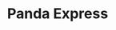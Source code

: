 ---
title: Panda Express
title_zh: 熊貓快綫
route_sign: [P]
branch_line: false
stations:
  - station_code: [P1]
    name: Panda Museum
    name_zh: 熊貓博物館
    first_station: true
  - station_code: [P2]
    name: Portal Cave
    name_zh: 波打洞
    transfer:
      - route_sign: [R,G]
  - station_code: [P3]
    name: Mugen
    name_zh: 無限
    transfer:
      - route_sign: [B,V,W,D]
  - station_code: [P4]
    name: Under the Falls
    name_zh: 瀑布下
    transfer:
      - route_sign: [R,W]
  - station_code: [P5]
    name: City Farm
    name_zh: 城市農場
    transfer:
      - route_sign: [G,B]
  - station_code: [P6]
    name: Oasis Point
    name_zh: 綠洲角
    transfer:
      - route_sign: [W]
    last_station: true
custom_style: table{margin:0 auto}.station-code-bg-first{background-image:url(/img/bg/pandaexpress.png);background-repeat:no-repeat;background-size:7px 50%;background-position:51px bottom}.station-code-bg{background-image:url(/img/bg/pandaexpress.png);background-repeat:no-repeat;background-size:7px 101%;background-position:51px}.station-code-bg-last{background-image:url(/img/bg/pandaexpress.png);background-repeat:no-repeat;background-size:7px 50%;background-position:51px top}
weight: 9
---